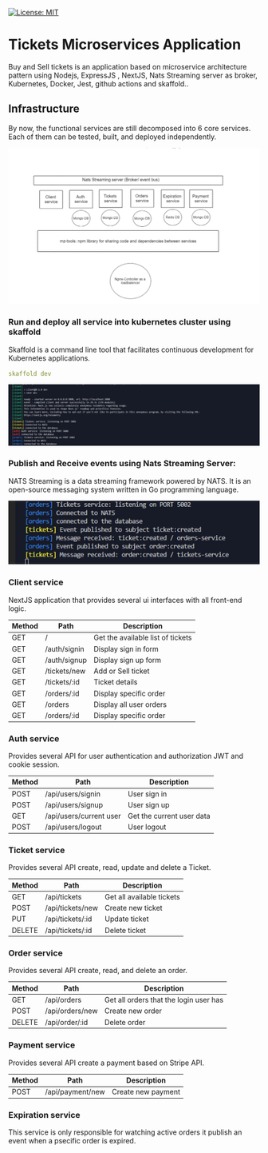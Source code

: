 [![License: MIT](https://img.shields.io/badge/License-MIT-yellow.svg)](https://opensource.org/licenses/MIT) 

# Tickets Microservices Application


Buy and Sell tickets is an application based on microservice architecture pattern using Nodejs, ExpressJS , NextJS, Nats Streaming server as broker, 
Kubernetes, Docker, Jest, github actions and skaffold..

## Infrastructure

By now, the functional services are still decomposed into 6 core services. Each of them can be tested, built, and deployed independently.

![Infrastructure plan](https://github.com/ridhamz/Tickets-MicroServices-App/blob/main/tickets-app.png)

### Run and deploy all service into kubernetes cluster using skaffold

Skaffold is a command line tool that facilitates continuous development for Kubernetes applications.

```yml
skaffold dev
```

![skaffold](https://github.com/ridhamz/Tickets-MicroServices-App/blob/main/skaffold.png)

### Publish and Receive events using Nats Streaming Server:

NATS Streaming is a data streaming framework powered by NATS. It is an open-source messaging system written in Go programming language. 

![skaffold](https://github.com/ridhamz/Tickets-MicroServices-App/blob/main/publish-event.png)

### Client service
NextJS application that provides several ui interfaces with all front-end logic.

| Method | Path               | Description                                 
|--------|--------------------|-----------------------------------------------
| GET    | /                  | Get the available list of tickets 
| GET    | /auth/signin       | Display sign in form  
| GET    | /auth/signup       | Display sign up  form 
| GET    | /tickets/new       | Add or Sell ticket  
| GET    | /tickets/:id       | Ticket details
| GET    | /orders/:id        | Display specific order  
| GET    | /orders            | Display all user orders  
| GET    | /orders/:id        | Display specific order  


### Auth service
Provides several API for user authentication and authorization JWT and cookie session.

| Method | Path                    | Description                                 
|--------|-------------------------|-----------------------------------------------
| POST   | /api/users/signin       | User sign in                                
| POST   | /api/users/signup       | User sign up    
| GET    | /api/users/current user | Get the current user data 
| POST   | /api/users/logout       | User logout                                 

### Ticket service
Provides several API create, read, update and delete a Ticket.

| Method   | Path              | Description                                   
|----------|-------------------|----------------------------------------------
| GET      | /api/tickets      | Get all available tickets                 
| POST     | /api/tickets/new  | Create new ticket 
| PUT      | /api/tickets/:id  | Update ticket
| DELETE   | /api/tickets/:id  | Delete ticket 

### Order service
Provides several API create, read, and delete an order.

| Method   | Path              | Description                                   
|----------|-------------------|----------------------------------------------
| GET      | /api/orders       | Get all orders that the login user has             
| POST     | /api/orders/new   | Create new order 
| DELETE   | /api/order/:id    | Delete order 

### Payment service
Provides several API create a payment based on Stripe API.

| Method   | Path              | Description                                   
|----------|-------------------|----------------------------------------------         
| POST     | /api/payment/new  | Create new payment 



### Expiration service
This service is only responsible for watching active orders it publish an event when a psecific order is expired.





